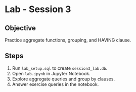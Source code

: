 # Lab - Session 3

## Objective
Practice aggregate functions, grouping, and HAVING clause.

## Steps
1. Run `lab_setup.sql` to create `session3_lab.db`.
2. Open `lab.ipynb` in Jupyter Notebook.
3. Explore aggregate queries and group by clauses.
4. Answer exercise queries in the notebook.
